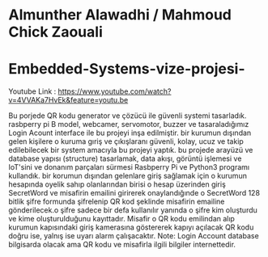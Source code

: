 # Almunther Alawadhi         /         Mahmoud Chick Zaouali
# Embedded-Systems-vize-projesi-

Youtube Link : 
https://www.youtube.com/watch?v=4VVAKa7HvEk&feature=youtu.be

Bu porjede QR kodu generator ve çözücü ile güvenli systemi tasarladık. rasbperry pi B model, webcamer, servomotor, buzzer ve tasaraladığımız Login Acount interface ile bu projeyi inşa edilmiştir. bir kurumun dışından gelen kişilere o kuruma gıriş ve çıkışlaranı güvenli, kolay, ucuz ve takip edilebilecek bir system amacıyla bu projeyi yaptık. bu projede arayüzü ve database yapısı (structure) tasarlamak, data akışı, görüntü işlemesi ve IoT'sini ve donanım parçaları sürmesi Rasbperry Pi ve Python3 programı kullandık. 
bir korumun dışından gelenlare giriş sağlamak için o kurumun hesapında oyelik sahıp olanlarından birisi o hesap üzerinden giriş SecretWord ve misafirin emailini girirerek onaylandığınde o SecretWord 128 bitlik şifre formunda şifrelenip QR kod şeklinde misafirin emailine gönderilecek.o şifre sadece bir defa kullanılır yanında o şifre kim oluşturdu ve kime oluşturulduğunu kayıttadır. 
Misafir o QR kodu emilindan alıp kurumun kapısındaki giriş kamerasına göstererek kapıyı açılacak QR kodu doğru ise, yalnış ise uyarı alarm çalışacaktır.
Note: Login Account database bilgisarda olacak ama QR kodu ve misafirla ilgili bilgiler internettedir.
